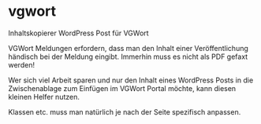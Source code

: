 # vgwort
Inhaltskopierer WordPress Post für VGWort

VGWort Meldungen erfordern, dass man den Inhalt einer Veröffentlichung händisch bei der Meldung eingibt. Immerhin muss es nicht als PDF gefaxt werden!

Wer sich viel Arbeit sparen und nur den Inhalt eines WordPress Posts in die Zwischenablage zum Einfügen im VGWort Portal möchte, kann diesen kleinen Helfer nutzen.

Klassen etc. muss man natürlich je nach der Seite spezifisch anpassen.
